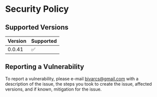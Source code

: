 # Security Policy

## Supported Versions

| Version | Supported          |
| ------- | ------------------ |
| 0.0.41   | :white_check_mark: |

## Reporting a Vulnerability

To report a vulnerability, please e-mail bivarcs@gmail.com with a description of the issue, the steps you took to create the issue, affected versions, and if known, mitigation for the issue.
